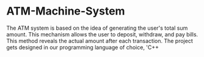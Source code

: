 # ATM-Machine-System
The ATM system is based on the idea of generating the user's total sum amount. This mechanism allows the user to deposit, withdraw, and pay bills. This method reveals the actual amount after each transaction. The project gets designed in our programming language of choice, 'C++
